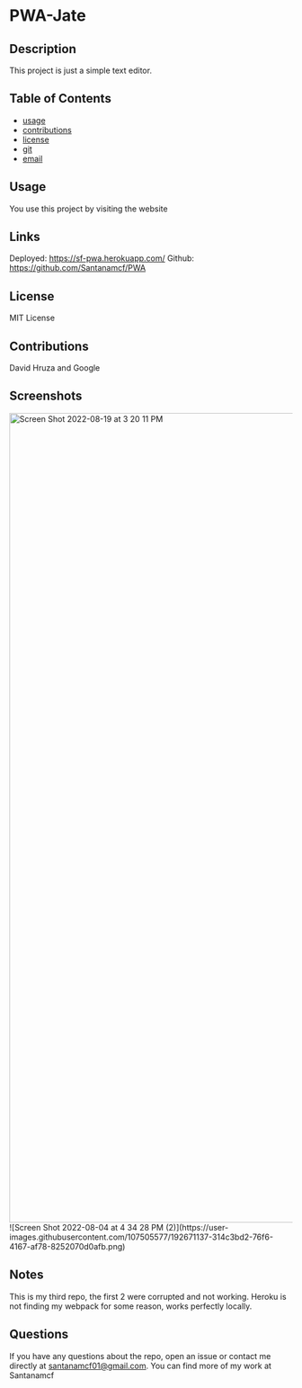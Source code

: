 # PWA-Jate

  ## Description
  This project is just a simple text editor.
  
  
  ## Table of Contents
  * [usage](#usage)
  * [contributions](#contributions)
  * [license](#license)
  * [git](#git)
  * [email](#email)
  
  
  ## Usage
  You use this project by visiting the website
  
  ## Links
  Deployed: https://sf-pwa.herokuapp.com/
  Github: https://github.com/Santanamcf/PWA
  
  ## License
  MIT License
  
  ## Contributions
  David Hruza and Google
  
  ## Screenshots
  <img width="1440" alt="Screen Shot 2022-08-19 at 3 20 11 PM" src="https://user-images.githubusercontent.com/107505577/192671101-a376a734-1793-4d8f-a214-b9123a9f873f.png">
![Screen Shot 2022-08-04 at 4 34 28 PM (2)](https://user-images.githubusercontent.com/107505577/192671137-314c3bd2-76f6-4167-af78-8252070d0afb.png)

  ## Notes
  This is my third repo, the first 2 were corrupted and not working.
  Heroku is not finding my webpack for some reason, works perfectly locally. 
  
  ## Questions
  If you have any questions about the repo, open an issue or contact me directly at santanamcf01@gmail.com. You can find more of my work at Santanamcf
